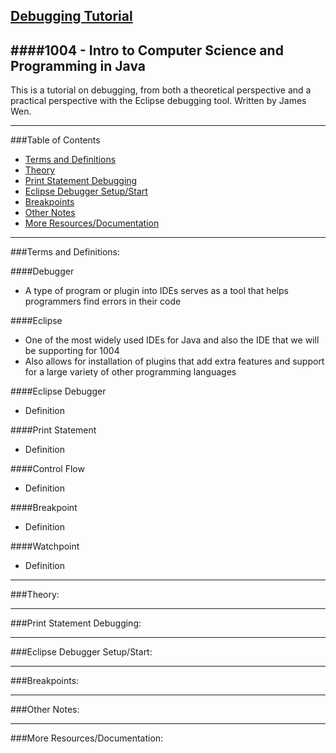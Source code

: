 [Debugging Tutorial](https://github.com/RochesterinNYC/1004-Debugging-Tutorial)
---
####1004 - Intro to Computer Science and Programming in Java
-------

This is a tutorial on debugging, from both a theoretical perspective and a practical perspective with the Eclipse debugging tool. Written by James Wen.

-------

###Table of Contents

- [Terms and Definitions](#terms)
- [Theory](#theory)
- [Print Statement Debugging](#print)
- [Eclipse Debugger Setup/Start](#setup)
- [Breakpoints](#breakpoints)
- [Other Notes](#other)
- [More Resources/Documentation](#docs)

-------

<a name="terms"></a>

###Terms and Definitions:

####Debugger 

- A type of program or plugin into IDEs serves as a tool that helps programmers find errors in their code

####Eclipse 

- One of the most widely used IDEs for Java and also the IDE that we will be supporting for 1004
- Also allows for installation of plugins that add extra features and support for a large variety of other programming languages 

####Eclipse Debugger

- Definition 

####Print Statement

- Definition

####Control Flow

- Definition

####Breakpoint

- Definition

####Watchpoint

- Definition

------

<a name="theory"></a>

###Theory:

------

<a name="print"></a>

###Print Statement Debugging:

------

<a name="setup"></a>

###Eclipse Debugger Setup/Start:

------

<a name="breakpoints"></a>

###Breakpoints:

------

<a name="other"></a>

###Other Notes:

------

<a name="docs"></a>

###More Resources/Documentation:
